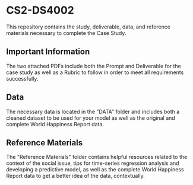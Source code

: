 # CS2-DS4002
This repository contains the study, deliverable, data, and reference materials necessary to complete the Case Study.
## Important Information
The two attached PDFs include both the Prompt and Deliverable for the case study as well as a Rubric to follow in order to meet all requirements successfully. 
## Data
The necessary data is located in the "DATA" folder and includes both a cleaned dataset to be used for your model as well as the original and complete World Happiness Report data. 
## Reference Materials
The "Reference Materials" folder contains helpful resources related to the context of the social issue, tips for time-series regression analysis and developing a predictive model, as well as the complete World Happiness Report data to get a better idea of the data, contextually. 
